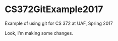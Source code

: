# CS372GitExample2017
Example of using git for CS 372 at UAF, Spring 2017

Look, I’m making some changes.
